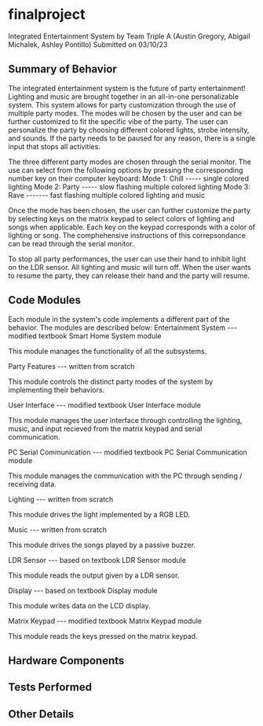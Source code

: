 # finalproject
Integrated Entertainment System
by Team Triple A (Austin Gregory, Abigail Michalek, Ashley Pontillo)
Submitted on 03/10/23

Summary of Behavior
-------------------
The integrated entertainment system is the future of party entertainment! Lighting and music are brought together in an all-in-one personalizable system. This system allows for party customization through the use of multiple party modes. The modes will be chosen by the user and can be further customized to fit the specific vibe of the party. The user can personalize the party by choosing different colored lights, strobe intensity, and sounds. If the party needs to be paused for any reason, there is a single input that stops all activities.

The three different party modes are chosen through the serial monitor. The use can select from the following options by pressing the corresponding number key on their computer keyboard:
Mode 1: Chill ----- single colored lighting
Mode 2: Party ----- slow flashing multiple colored lighting
Mode 3: Rave ------- fast flashing multiple colored lighting and music

Once the mode has been chosen, the user can further customize the party by selecting keys on the matrix keypad to select colors of lighting and songs when applicable. Each key on the keypad corresponds with a color of lighting or song. The comphehensive instructions of this correpsondance can be read through the serial monitor.

To stop all party performances, the user can use their hand to inhibit light on the LDR sensor. All lighting and music will turn off. When the user wants to resume the party, they can release their hand and the party will resume.

Code Modules
------------
Each module in the system's code implements a different part of the behavior. The modules are described below:
Entertainment System --- modified textbook Smart Home System module

This module manages the functionality of all the subsystems.
      
Party Features --- written from scratch

This module controls the distinct party modes of the system by implementing their behaviors.
  
User Interface --- modified textbook User Interface module

This module manages the user interface through controlling the lighting, music, and input           recieved from the matrix keypad and serial communication.
  
PC Serial Communication --- modified textbook PC Serial Communication module

This module manages the communication with the PC through sending / receiving data.

Lighting --- written from scratch

This module drives the light implemented by a RGB LED.
  
Music --- written from scratch

This module drives the songs played by a passive buzzer.
  
LDR Sensor --- based on textbook LDR Sensor module

This module reads the output given by a LDR sensor.
  
Display --- based on textbook Display module

This module writes data on the LCD display.
  
Matrix Keypad --- modified textbook Matrix Keypad module

This module reads the keys pressed on the matrix keypad.

Hardware Components
-------------------

Tests Performed
---------------

Other Details
-------------
